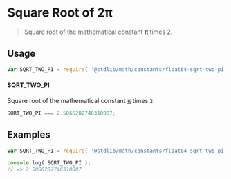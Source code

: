 # Square Root of 2π

> Square root of the mathematical constant [π][pi] times 2.

<!-- <usage> -->

## Usage

``` javascript
var SQRT_TWO_PI = require( '@stdlib/math/constants/float64-sqrt-two-pi' );
```

#### SQRT_TWO_PI

Square root of the mathematical constant [π][pi] times `2`.

``` javascript
SQRT_TWO_PI === 2.5066282746310007;
```

<!-- </usage> -->


<!-- <examples> -->

## Examples

<!-- TODO: better example -->

``` javascript
var SQRT_TWO_PI = require( '@stdlib/math/constants/float64-sqrt-two-pi' );

console.log( SQRT_TWO_PI );
// => 2.5066282746310007
```

<!-- </examples> -->


<!-- <links> -->

<!-- FIXME: link -->

[pi]: @stdlib/math/constants/float64-pi

<!-- </links> -->
